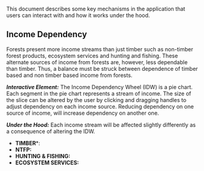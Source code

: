 This document describes some key mechanisms in the application that users can interact with and how it works under the hood.
## Income Dependency
Forests present more income streams than just timber such as non-timber forest products, ecosystem services and hunting and fishing. These alternate sources of income from forests are, however, less dependable than timber. Thus, a balance must be struck between dependence of timber based and non timber based income from forests.

***Interactive Element:*** The Income Dependency Wheel (IDW) is a pie chart. Each segment in the pie chart represents a stream of income. The size of the slice can be altered by the user by clicking and dragging handles to adjust dependency on each income source. Reducing dependency on one source of income, will increase dependency on another one.

***Under the Hood:*** Each income stream will be affected slightly differently as a consequence of altering the IDW.
* **TIMBER***: 
* **NTFP:**
* **HUNTING & FISHING:**
* **ECOSYSTEM SERVICES:**
